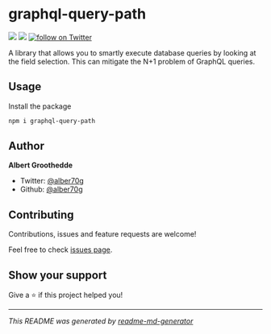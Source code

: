 # graphql-query-path

<!-- ![Version](https://img.shields.io/badge/version-0.0.1-blue.svg?cacheSeconds=2592000) [![Twitter: alber70g](https://img.shields.io/twitter/follow/alber70g.svg?style=social)](https://twitter.com/alber70g) -->

<p style="display: inline;">
    <a href="https://github.com/alber70g/graphql-query-path/graphs/contributors" alt="Contributors">
        <img src="https://img.shields.io/github/contributors/alber70g/graphql-query-path" /></a>
    <!-- <a href="#backers" alt="Backers on Open Collective">
        <img src="https://img.shields.io/opencollective/backers/graphql-query-path" /></a> -->
    <!-- <a href="#sponsors" alt="Sponsors on Open Collective">
        <img src="https://img.shields.io/opencollective/sponsors/graphql-query-path" /></a> -->
    <a href="https://github.com/alber70g/graphql-query-path/pulse" alt="Activity">
        <img src="https://img.shields.io/github/commit-activity/m/alber70g/graphql-query-path" /></a>
    <!-- <a href="https://circleci.com/gh/alber70g/graphql-query-path/tree/master">
        <img src="https://img.shields.io/circleci/project/github/alber70g/graphql-query-path/master" alt="build status"></a> -->
    <!-- <a href="https://circleci.com/gh/alber70g/daily-tests">
        <img src="https://img.shields.io/circleci/project/github/alber70g/daily-tests?label=service%20tests"
            alt="service-test status"></a> -->
    <!-- <a href="https://coveralls.io/github/alber70g/graphql-query-path">
        <img src="https://img.shields.io/coveralls/github/alber70g/graphql-query-path"
            alt="coverage"></a> -->
    <!-- <a href="https://lgtm.com/projects/g/alber70g/graphql-query-path/alerts/">
        <img src="https://img.shields.io/lgtm/alerts/g/alber70g/graphql-query-path"
            alt="Total alerts"/></a> -->
    <!-- <a href="https://github.com/alber70g/graphql-query-path/compare/gh-pages...master">
        <img src="https://img.shields.io/github/commits-since/alber70g/graphql-query-path/gh-pages?label=commits%20to%20be%20deployed"
            alt="commits to be deployed"></a> -->
    <a href="https://twitter.com/intent/follow?screen_name=graphql-query-path_io">
        <img src="https://img.shields.io/twitter/follow/alber70g?style=social&logo=twitter"
            alt="follow on Twitter"></a>
</p>

A library that allows you to smartly execute database queries by looking at the field selection. This can mitigate the N+1 problem of GraphQL queries.

## Usage

Install the package 

```sh
npm i graphql-query-path
```
<!-- 
/**
 * type Query {
 *  user: User
 * }
 * 
 * type User {
 *  name: String
 *  posts: [Post]
 * }
 * 
 * type Post {
 *  title: String
 *  content: String
 *  history: [Post]
 * }
 * 
 * N+1
 * 
 * /user/
 * /user/name
 * /user/posts/
 * /user/posts/title
 * /user/posts/content
 * 
 * 
 * resolver(parent, args, _, info) {
 *   
 *      db.usersWithPostsAndTags()
 *   }
 * }
 * 
 */ -->



## Author

**Albert Groothedde**

* Twitter: [@alber70g](https://twitter.com/alber70g)
* Github: [@alber70g](https://github.com/alber70g)

## Contributing

Contributions, issues and feature requests are welcome!

Feel free to check [issues page](https://github.com/alber70g/graphql-query-path/issues).

## Show your support

Give a ⭐️ if this project helped you!


***
_This README was generated by [readme-md-generator](https://github.com/kefranabg/readme-md-generator)_